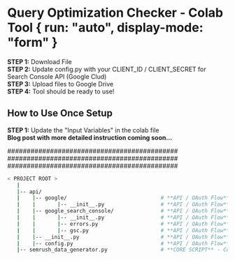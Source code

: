 # Query Optimization Checker - Colab Tool { run: "auto", display-mode: "form" }  

**STEP 1:** Download File  
**STEP 2:** Update config.py with your CLIENT_ID / CLIENT_SECRET for Search Console API (Google Clud)  
**STEP 3:** Upload files to Google Drive  
**STEP 4:** Tool should be ready to use!

## How to Use Once Setup  
**STEP 1:** Update the "Input Variables" in the colab file  
**Blog post with more detailed instruction coming soon...**  


############################################  
############################################  
############################################

```bash
< PROJECT ROOT >  
   |  
   |-- api/  
   |    |-- google/                              # **API / OAuth Flow** - Google Cloud OAuth Package   
   |    |       |-- __init__.py                  # **API / OAuth Flow** - OAuth Flow Definition 
   |    |-- google_search_console/               # **API / OAuth Flow** - GSC API Package   
   |    |       |-- __init__.py                  # **API / OAuth Flow** - Initializes `google_search_console` Package  
   |    |       |-- errors.py                    # **API / OAuth Flow** - Error Handles for GSC API  
   |    |       |-- gsc.py                       # **API / OAuth Flow** - GSC API Data Aggregation
   |    |-- __init__.py                          # **API / OAuth Flow**  - Defines `api` Package  
   |    |-- config.py                            # **API / OAuth Flow** - Defines Data Request Criteria  
   |-- semrush_data_generator.py                 # **CORE SCRIPT** - Core Script  
```